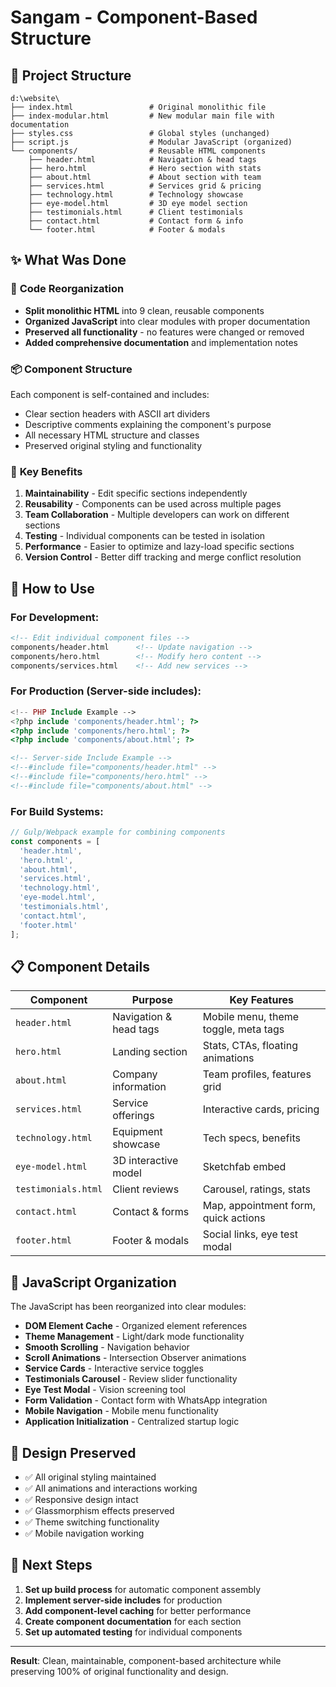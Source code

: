 # Sangam - Component-Based Structure

## 📁 Project Structure

```
d:\website\
├── index.html                 # Original monolithic file
├── index-modular.html         # New modular main file with documentation
├── styles.css                 # Global styles (unchanged)
├── script.js                  # Modular JavaScript (organized)
└── components/                # Reusable HTML components
    ├── header.html            # Navigation & head tags
    ├── hero.html              # Hero section with stats
    ├── about.html             # About section with team
    ├── services.html          # Services grid & pricing
    ├── technology.html        # Technology showcase
    ├── eye-model.html         # 3D eye model section
    ├── testimonials.html      # Client testimonials
    ├── contact.html           # Contact form & info
    └── footer.html            # Footer & modals
```

## ✨ What Was Done

### 🔧 **Code Reorganization**
- **Split monolithic HTML** into 9 clean, reusable components
- **Organized JavaScript** into clear modules with proper documentation
- **Preserved all functionality** - no features were changed or removed
- **Added comprehensive documentation** and implementation notes

### 📦 **Component Structure**
Each component is self-contained and includes:
- Clear section headers with ASCII art dividers
- Descriptive comments explaining the component's purpose
- All necessary HTML structure and classes
- Preserved original styling and functionality

### 🎯 **Key Benefits**

1. **Maintainability** - Edit specific sections independently
2. **Reusability** - Components can be used across multiple pages
3. **Team Collaboration** - Multiple developers can work on different sections
4. **Testing** - Individual components can be tested in isolation
5. **Performance** - Easier to optimize and lazy-load specific sections
6. **Version Control** - Better diff tracking and merge conflict resolution

## 🚀 **How to Use**

### For Development:
```html
<!-- Edit individual component files -->
components/header.html      <!-- Update navigation -->
components/hero.html        <!-- Modify hero content -->
components/services.html    <!-- Add new services -->
```

### For Production (Server-side includes):
```php
<!-- PHP Include Example -->
<?php include 'components/header.html'; ?>
<?php include 'components/hero.html'; ?>
<?php include 'components/about.html'; ?>
```

```html
<!-- Server-side Include Example -->
<!--#include file="components/header.html" -->
<!--#include file="components/hero.html" -->
<!--#include file="components/about.html" -->
```

### For Build Systems:
```javascript
// Gulp/Webpack example for combining components
const components = [
  'header.html',
  'hero.html', 
  'about.html',
  'services.html',
  'technology.html',
  'eye-model.html',
  'testimonials.html',
  'contact.html',
  'footer.html'
];
```

## 📋 **Component Details**

| Component | Purpose | Key Features |
|-----------|---------|-------------|
| `header.html` | Navigation & head tags | Mobile menu, theme toggle, meta tags |
| `hero.html` | Landing section | Stats, CTAs, floating animations |
| `about.html` | Company information | Team profiles, features grid |
| `services.html` | Service offerings | Interactive cards, pricing |
| `technology.html` | Equipment showcase | Tech specs, benefits |
| `eye-model.html` | 3D interactive model | Sketchfab embed |
| `testimonials.html` | Client reviews | Carousel, ratings, stats |
| `contact.html` | Contact & forms | Map, appointment form, quick actions |
| `footer.html` | Footer & modals | Social links, eye test modal |

## 🔄 **JavaScript Organization**

The JavaScript has been reorganized into clear modules:
- **DOM Element Cache** - Organized element references
- **Theme Management** - Light/dark mode functionality  
- **Smooth Scrolling** - Navigation behavior
- **Scroll Animations** - Intersection Observer animations
- **Service Cards** - Interactive service toggles
- **Testimonials Carousel** - Review slider functionality
- **Eye Test Modal** - Vision screening tool
- **Form Validation** - Contact form with WhatsApp integration
- **Mobile Navigation** - Mobile menu functionality
- **Application Initialization** - Centralized startup logic

## 🎨 **Design Preserved**

- ✅ All original styling maintained
- ✅ All animations and interactions working
- ✅ Responsive design intact
- ✅ Glassmorphism effects preserved
- ✅ Theme switching functionality
- ✅ Mobile navigation working

## 🔧 **Next Steps**

1. **Set up build process** for automatic component assembly
2. **Implement server-side includes** for production
3. **Add component-level caching** for better performance
4. **Create component documentation** for each section
5. **Set up automated testing** for individual components

---

**Result**: Clean, maintainable, component-based architecture while preserving 100% of original functionality and design.